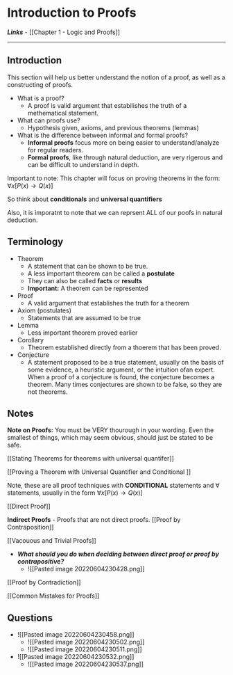 # Introduction to Proofs

***Links*** - [[Chapter 1 - Logic and Proofs]]
 
---

## Introduction 
This section will help us better understand the notion of a proof, as well as a constructing of proofs. 

- What is a proof? 
	- A proof is valid argument that estabilishes the truth of a methematical statement.  
- What can proofs use? 
	- Hypothesis given, axioms, and previous theorems (lemmas)
- What is the difference between informal and formal proofs? 
	- **Informal proofs** focus more on being easier to understand/analyze for regular readers. 
	- **Formal proofs**, like through natural deduction, are very rigerous and can be difficult to understand in depth. 


Important to note: 
This chapter will focus on proving theorems in the form:
$\forall x [P(x) \to Q(x)]$

So think about **conditionals** and **universal quantifiers**

Also, it is imporatnt to note that we can reprsent ALL of our poofs in natural deduction. 


## Terminology

- Theorem
	- A statement that can be shown to be true. 
	- A less important theorem can be called a **postulate**
	- They can also be called **facts** or **results**
	- **Important:** A theorem can be represented 
- Proof 
	- A valid argument that establishes the truth for a theorem
- Axiom (postulates)
	- Statements that are assumed to be true
- Lemma
	- Less important theorem proved earlier
- Corollary
	- Theorem established directly from a thoerem that has been proved. 
- Conjecture 
	- A statement proposed to be a true statement, usually on the basis of some evidence, a heuristic argument, or the intuition ofan expert. When a proof of a conjecture is found, the conjecture becomes a theorem. Many times conjectures are shown to be false, so they are not theorems. 

## Notes

**Note on Proofs:** You must be VERY thourough in your wording. Even the smallest of things, which may seem obvious, should just be stated to be safe. 

[[Stating Theorems for theorems with universal quantifer]]

[[Proving a Theorem with Universal Quantifier and Conditional ]]

Note, these are all proof techniques with **CONDITIONAL** statements and $\forall$ statements, usually in the form $\forall x [P(x) \to Q(x)]$

[[Direct Proof]]

**Indirect Proofs** - Proofs that are not direct proofs. 
[[Proof by Contraposition]]

[[Vacouous and Trivial Proofs]]

- ***What should you do when deciding between direct proof or proof by contrapositive?***
	- ![[Pasted image 20220604230428.png]]


[[Proof by Contradiction]]

[[Common Mistakes for Proofs]]




## Questions

- ![[Pasted image 20220604230458.png]]
	- ![[Pasted image 20220604230502.png]]
	- ![[Pasted image 20220604230511.png]]
- ![[Pasted image 20220604230532.png]]
	- ![[Pasted image 20220604230537.png]]

